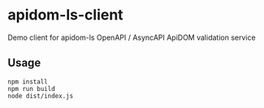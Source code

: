 # apidom-ls-client

Demo client for apidom-ls OpenAPI / AsyncAPI ApiDOM validation service

## Usage

```
npm install
npm run build
node dist/index.js
```
